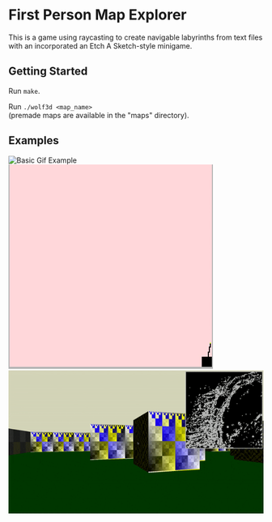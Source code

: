 # First Person Map Explorer

This is a game using raycasting to create navigable labyrinths from text files with an incorporated an Etch A Sketch-style minigame.

## Getting Started

Run `make`.

Run `./wolf3d <map_name>`\
(premade maps are available in the "maps" directory).

## Examples
![Basic Gif Example](https://github.com/mecarney/interactive_raycaster/blob/master/pillars.gif)
![minigame.gif Example](https://github.com/mecarney/interactive_raycaster/blob/master/minigame.gif)
![mars.gif Example](https://github.com/mecarney/interactive_raycaster/blob/master/mars.gif)
